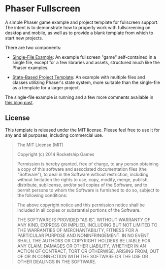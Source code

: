 # Phaser Fullscreen

A simple Phaser game example and project template for fullscreen
support.  The intent is to demonstrate how to properly work with
fullscreening on desktop and mobile, as well as to provide a blank
template from which to start new projects.

There are two components:

 * [Single-File Example](html/singlefile.html): An example fullscreen
   "game" self-contained in a single file, except for a few libraries
   and assets, structured much like the Phaser examples.

 * [State-Based Project Template](html/index.html): An example with
   multiple files and classes utilizing Phaser's state system, more
   suitable than the single-file as a template for a larger project.

The single-file example is running and a few more comments available
in [this blog past](http://www.rocketshipgames.com/blogs/tjkopena/2014/10/fullscreen-scaling-in-phaser/).

## License

This template is released under the MIT license.  Please feel free to
use it for any and all purposes, including commercial use.

> The MIT License (MIT)
> 
> Copyright (c) 2014 Rocketship Games
> 
> Permission is hereby granted, free of charge, to any person obtaining
> a copy of this software and associated documentation files (the
> "Software"), to deal in the Software without restriction, including
> without limitation the rights to use, copy, modify, merge, publish,
> distribute, sublicense, and/or sell copies of the Software, and to
> permit persons to whom the Software is furnished to do so, subject to
> the following conditions:

> The above copyright notice and this permission notice shall be
> included in all copies or substantial portions of the Software.
> 
> THE SOFTWARE IS PROVIDED "AS IS", WITHOUT WARRANTY OF ANY KIND,
> EXPRESS OR IMPLIED, INCLUDING BUT NOT LIMITED TO THE WARRANTIES OF
> MERCHANTABILITY, FITNESS FOR A PARTICULAR PURPOSE AND
> NONINFRINGEMENT. IN NO EVENT SHALL THE AUTHORS OR COPYRIGHT HOLDERS BE
> LIABLE FOR ANY CLAIM, DAMAGES OR OTHER LIABILITY, WHETHER IN AN ACTION
> OF CONTRACT, TORT OR OTHERWISE, ARISING FROM, OUT OF OR IN CONNECTION
> WITH THE SOFTWARE OR THE USE OR OTHER DEALINGS IN THE SOFTWARE.
